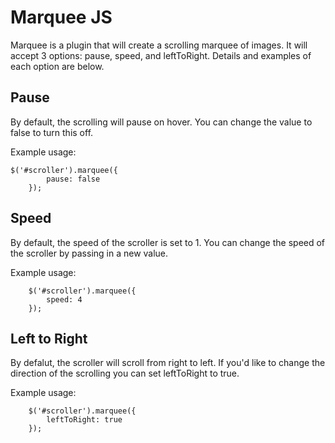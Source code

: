 # Marquee JS
Marquee is a plugin that will create a scrolling marquee of images.  It will accept 3 options: pause, speed, and leftToRight.  Details and examples of each option are below.


## Pause
By default, the scrolling will pause on hover.  You can change the value to false to turn this off.

Example usage:

    $('#scroller').marquee({
            pause: false
        });

## Speed
By default, the speed of the scroller is set to 1.  You can change the speed of the scroller by passing in a new value.

Example usage:

        $('#scroller').marquee({
            speed: 4
        });


## Left to Right
By defalut, the scroller will scroll from right to left.  If you'd like to change the direction of the scrolling you can set leftToRight to true.

Example usage:

        $('#scroller').marquee({
            leftToRight: true
        });


